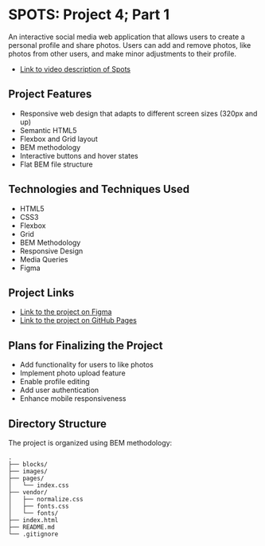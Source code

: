 # SPOTS: Project 4; Part 1

An interactive social media web application that allows users to create a personal profile and share photos. Users can add and remove photos, like photos from other users, and make minor adjustments to their profile.

- [Link to video description of Spots](https://www.loom.com/share/4756a4c486f5479fa37e97b66b8737bf?sid=01bce196-b1d4-49b0-822d-561ff3ccd0fdgit)

## Project Features

- Responsive web design that adapts to different screen sizes (320px and up)
- Semantic HTML5
- Flexbox and Grid layout
- BEM methodology
- Interactive buttons and hover states
- Flat BEM file structure

## Technologies and Techniques Used

- HTML5
- CSS3
- Flexbox
- Grid
- BEM Methodology
- Responsive Design
- Media Queries
- Figma

## Project Links

- [Link to the project on Figma](https://www.figma.com/file/BBNm2bC3lj8QQMHlnqRsga/Sprint-3-Project-%E2%80%94-Spots?type=design&node-id=2%3A60&mode=design&t=afgNFybdorZO6cQo-1)
- [Link to the project on GitHub Pages](https://fameoz-1.github.io/t10_p3_spots-app/)

## Plans for Finalizing the Project

- Add functionality for users to like photos
- Implement photo upload feature
- Enable profile editing
- Add user authentication
- Enhance mobile responsiveness

## Directory Structure

The project is organized using BEM methodology:

```
.
├── blocks/
├── images/
├── pages/
│   └── index.css
├── vendor/
│   ├── normalize.css
│   ├── fonts.css
│   └── fonts/
├── index.html
├── README.md
└── .gitignore
```
